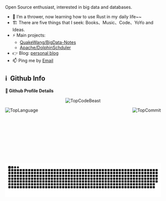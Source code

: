 <!-- <img align="right" src="https://github-readme-stats.vercel.app/api?username=QuakeWang&&show_icons=true&icon_color=ad0d52&text_color=24292e&bg_color=ffffff&hide_title=true%22" /> -->

Open Source enthusiast, interested in big data and databases.

- 🌱 I’m a thrower, now learning how to use Rust in my daily life~~
- 🏗 There are five things that I seek: Books、Music、Code、YoYo and Ideas.
- ⚡ Main projects: 
  - [QuakeWang/BigData-Notes](https://github.com/QuakeWang/BigData-Notes)
  - [Apache/DolphinSchduler](https://github.com/apache/dolphinscheduler)
- 👉 Blog: [personal blog](https://quakewang.github.io/)
- 📫 Ping me by [Email](mailto:wangfuzheng0814@foxmail.com) 

<h2>ℹ️ &nbsp;Github Info</h2>

<summary><b>🔎 Github Profile Details</b></summary>
<p align="center"><img height="180em" src="https://github-profile-summary-cards.vercel.app/api/cards/profile-details?username=QuakeWang&theme=vue" alt="TopCodeBeast" align = "center"/></p>

<p align="left"><img height="180em" src="https://github-readme-stats.vercel.app/api/top-langs/?username=QuakeWang&layout=compact&langs_count=10&hide=css" alt="TopLanguage" align = "left"/></p>
<p align="right"><img height="180em" src="https://github-profile-summary-cards.vercel.app/api/cards/productive-time?username=QuakeWang&theme=vue&utcOffset=8" alt="TopCommit" align = "right"/></p>

![github contribution grid snake animation](https://raw.githubusercontent.com/QuakeWang/QuakeWang/output/github-contribution-grid-snake.svg)
